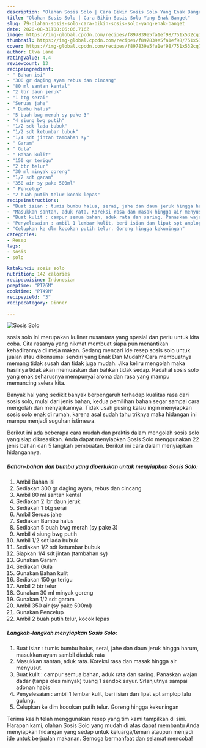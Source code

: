 ```yaml
---
description: "Olahan Sosis Solo | Cara Bikin Sosis Solo Yang Enak Banget"
title: "Olahan Sosis Solo | Cara Bikin Sosis Solo Yang Enak Banget"
slug: 79-olahan-sosis-solo-cara-bikin-sosis-solo-yang-enak-banget
date: 2020-08-31T08:06:06.716Z
image: https://img-global.cpcdn.com/recipes/f897839e5fa1ef98/751x532cq70/sosis-solo-foto-resep-utama.jpg
thumbnail: https://img-global.cpcdn.com/recipes/f897839e5fa1ef98/751x532cq70/sosis-solo-foto-resep-utama.jpg
cover: https://img-global.cpcdn.com/recipes/f897839e5fa1ef98/751x532cq70/sosis-solo-foto-resep-utama.jpg
author: Elva Lane
ratingvalue: 4.4
reviewcount: 13
recipeingredient:
- " Bahan isi"
- "300 gr daging ayam rebus dan cincang"
- "80 ml santan kental"
- "2 lbr daun jeruk"
- "1 btg serai"
- "Seruas jahe"
- " Bumbu halus"
- "5 buah bwg merah sy pake 3"
- "4 siung bwg putih"
- "1/2 sdt lada bubuk"
- "1/2 sdt ketumbar bubuk"
- "1/4 sdt jintan tambahan sy"
- " Garam"
- " Gula"
- " Bahan kulit"
- "150 gr terigu"
- "2 btr telur"
- "30 ml minyak goreng"
- "1/2 sdt garam"
- "350 air sy pake 500ml"
- " Pencelup"
- "2 buah putih telur kocok lepas"
recipeinstructions:
- "Buat isian : tumis bumbu halus, serai, jahe dan daun jeruk hingga harum, masukkan ayam sambil diaduk rata"
- "Masukkan santan, aduk rata. Koreksi rasa dan masak hingga air menyusut."
- "Buat kulit : campur semua bahan, aduk rata dan saring. Panaskan wajan dadar (tanpa oles minyak) tuang 1 sendok sayur. Srlanjutnya sampai adonan habis"
- "Penyelesaian : ambil 1 lembar kulit, beri isian dan lipat spt amplop lalu gulung."
- "Celupkan ke dlm kocokan putih telur. Goreng hingga kekuningan"
categories:
- Resep
tags:
- sosis
- solo

katakunci: sosis solo 
nutrition: 142 calories
recipecuisine: Indonesian
preptime: "PT26M"
cooktime: "PT49M"
recipeyield: "3"
recipecategory: Dinner

---
```



![Sosis Solo](https://img-global.cpcdn.com/recipes/f897839e5fa1ef98/751x532cq70/sosis-solo-foto-resep-utama.jpg)


sosis solo ini merupakan kuliner nusantara yang spesial dan perlu untuk kita coba. Cita rasanya yang nikmat membuat siapa pun menantikan kehadirannya di meja makan.
Sedang mencari ide resep sosis solo untuk jualan atau dikonsumsi sendiri yang Enak Dan Mudah? Cara membuatnya memang tidak susah dan tidak juga mudah. Jika keliru mengolah maka hasilnya tidak akan memuaskan dan bahkan tidak sedap. Padahal sosis solo yang enak seharusnya mempunyai aroma dan rasa yang mampu memancing selera kita.



Banyak hal yang sedikit banyak berpengaruh terhadap kualitas rasa dari sosis solo, mulai dari jenis bahan, kedua pemilihan bahan segar sampai cara mengolah dan menyajikannya. Tidak usah pusing kalau ingin menyiapkan sosis solo enak di rumah, karena asal sudah tahu triknya maka hidangan ini mampu menjadi suguhan istimewa.


Berikut ini ada beberapa cara mudah dan praktis dalam mengolah sosis solo yang siap dikreasikan. Anda dapat menyiapkan Sosis Solo menggunakan 22 jenis bahan dan 5 langkah pembuatan. Berikut ini cara dalam menyiapkan hidangannya.

<!--inarticleads1-->

##### Bahan-bahan dan bumbu yang diperlukan untuk menyiapkan Sosis Solo:

1. Ambil  Bahan isi
1. Sediakan 300 gr daging ayam, rebus dan cincang
1. Ambil 80 ml santan kental
1. Sediakan 2 lbr daun jeruk
1. Sediakan 1 btg serai
1. Ambil Seruas jahe
1. Sediakan  Bumbu halus
1. Sediakan 5 buah bwg merah (sy pake 3)
1. Ambil 4 siung bwg putih
1. Ambil 1/2 sdt lada bubuk
1. Sediakan 1/2 sdt ketumbar bubuk
1. Siapkan 1/4 sdt jintan (tambahan sy)
1. Gunakan  Garam
1. Sediakan  Gula
1. Gunakan  Bahan kulit
1. Sediakan 150 gr terigu
1. Ambil 2 btr telur
1. Gunakan 30 ml minyak goreng
1. Gunakan 1/2 sdt garam
1. Ambil 350 air (sy pake 500ml)
1. Gunakan  Pencelup
1. Ambil 2 buah putih telur, kocok lepas




<!--inarticleads2-->

##### Langkah-langkah menyiapkan Sosis Solo:

1. Buat isian : tumis bumbu halus, serai, jahe dan daun jeruk hingga harum, masukkan ayam sambil diaduk rata
1. Masukkan santan, aduk rata. Koreksi rasa dan masak hingga air menyusut.
1. Buat kulit : campur semua bahan, aduk rata dan saring. Panaskan wajan dadar (tanpa oles minyak) tuang 1 sendok sayur. Srlanjutnya sampai adonan habis
1. Penyelesaian : ambil 1 lembar kulit, beri isian dan lipat spt amplop lalu gulung.
1. Celupkan ke dlm kocokan putih telur. Goreng hingga kekuningan




Terima kasih telah menggunakan resep yang tim kami tampilkan di sini. Harapan kami, olahan Sosis Solo yang mudah di atas dapat membantu Anda menyiapkan hidangan yang sedap untuk keluarga/teman ataupun menjadi ide untuk berjualan makanan. Semoga bermanfaat dan selamat mencoba!
